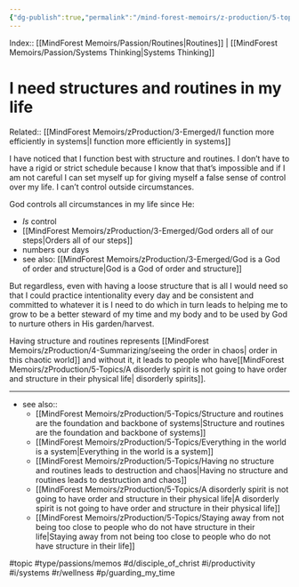 ```yaml
---
{"dg-publish":true,"permalink":"/mind-forest-memoirs/z-production/5-topics/i-need-structures-and-routines-in-my-life/"}
---
```


Index:: [[MindForest Memoirs/Passion/Routines\|Routines]] | [[MindForest Memoirs/Passion/Systems Thinking\|Systems Thinking]]
# I need structures and routines in my life

Related:: [[MindForest Memoirs/zProduction/3-Emerged/I function more efficiently in systems\|I function more efficiently in systems]]

I have noticed that I function best with structure and routines. I don’t have to have a rigid or strict schedule because I know that that’s impossible and if I am not careful I can set myself up for giving myself a false sense of control over my life. I can’t control outside circumstances. 

God controls all circumstances in my life since He: 
- *Is* control 
- [[MindForest Memoirs/zProduction/3-Emerged/God orders all of our steps\|Orders all of our steps]]
- numbers our days
- see also: [[MindForest Memoirs/zProduction/3-Emerged/God is a God of order and structure\|God is a God of order and structure]]

But regardless, even with having a loose structure that is all I would need so that I could practice intentionality every day and be consistent and committed to whatever it is I need to do which in turn leads to helping me to grow to be a better steward of my time and my body and to be used by God to nurture others in His garden/harvest.

Having structure and routines represents [[MindForest Memoirs/zProduction/4-Summarizing/seeing the order in chaos\| order in this chaotic world]] and without it, it leads to people who have[[MindForest Memoirs/zProduction/5-Topics/A disorderly spirit is not going to have order and structure in their physical life\| disorderly spirits]]. 

---
- see also:: 
	- [[MindForest Memoirs/zProduction/5-Topics/Structure and routines are the foundation and backbone of systems\|Structure and routines are the foundation and backbone of systems]] 
	- [[MindForest Memoirs/zProduction/5-Topics/Everything in the world is a system\|Everything in the world is a system]] 
	- [[MindForest Memoirs/zProduction/5-Topics/Having no structure and routines leads to destruction and chaos\|Having no structure and routines leads to destruction and chaos]] 
	- [[MindForest Memoirs/zProduction/5-Topics/A disorderly spirit is not going to have order and structure in their physical life\|A disorderly spirit is not going to have order and structure in their physical life]] 
	- [[MindForest Memoirs/zProduction/5-Topics/Staying away from not being too close to people who do not have structure in their life\|Staying away from not being too close to people who do not have structure in their life]] 

#topic #type/passions/memos #d/disciple_of_christ #i/productivity #i/systems  #r/wellness #p/guarding_my_time 
